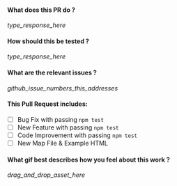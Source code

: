 #### What does this PR do ?

_type_response_here_

#### How should this be tested ?

_type_response_here_

#### What are the relevant issues ?

_github_issue_numbers_this_addresses_

#### This Pull Request includes:

- [ ] Bug Fix with passing `npm test`
- [ ] New Feature with passing `npm test`
- [ ] Code Improvement with passing `npm test`
- [ ] New Map File & Example HTML

#### What gif best describes how you feel about this work ?

_drag_and_drop_asset_here_
